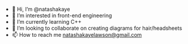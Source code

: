 - 👋 Hi, I’m @natashakaye
- 👀 I’m interested in front-end engineering
- 🌱 I’m currently learning C++
- 💞️ I’m looking to collaborate on creating diagrams for hair/headsheets
- 📫 How to reach me natashakayelawson@gmail.com

<!---
natashakaye/natashakaye is a ✨ special ✨ repository because its `README.md` (this file) appears on your GitHub profile.
You can click the Preview link to take a look at your changes.
--->

